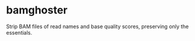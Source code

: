 # bamghoster
Strip BAM files of read names and base quality scores, preserving only the essentials.
